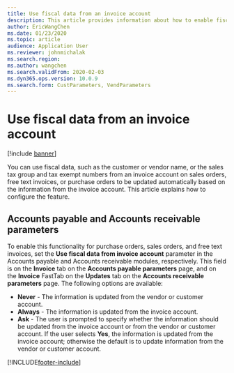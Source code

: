 ```yaml
---
title: Use fiscal data from an invoice account
description: This article provides information about how to enable fiscal data to be automatically updated on sales orders, free text invoices, or purchase orders based on information from the invoice account.
author: EricWangChen
ms.date: 01/23/2020
ms.topic: article
audience: Application User
ms.reviewer: johnmichalak
ms.search.region: 
ms.author: wangchen
ms.search.validFrom: 2020-02-03
ms.dyn365.ops.version: 10.0.9
ms.search.form: CustParameters, VendParameters
---
```


# Use fiscal data from an invoice account

[!include [banner](../../includes/banner.md)]

You can use fiscal data, such as the customer or vendor name, or the sales tax group and tax exempt numbers from an invoice account on sales orders, free text invoices, or purchase orders to be updated automatically based on the information from the invoice account. This article explains how to configure the feature.

## Accounts payable and Accounts receivable parameters

To enable this functionality for purchase orders, sales orders, and free text invoices, set the **Use fiscal data from invoice account** parameter in the Accounts payable and Accounts receivable modules, respectively. This field is on the **Invoice** tab on the **Accounts payable parameters** page, and on the **Invoice** FastTab on the **Updates** tab on the **Accounts receivable parameters** page. The following options are available:

-	**Never** - The information is updated from the vendor or customer account.
-	**Always** - The information is updated from the invoice account.
-	**Ask** - The user is prompted to specify whether the information should be updated from the invoice account or from the vendor or customer account. If the user selects **Yes**, the information is updated from the invoice account; otherwise the default is to update information from the vendor or customer account.


[!INCLUDE[footer-include](../../../includes/footer-banner.md)]
